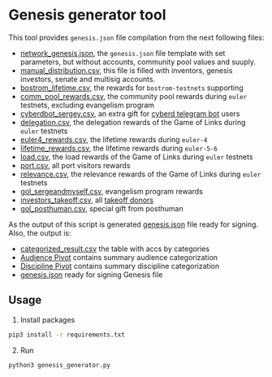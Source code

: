 # Genesis generator tool

This tool provides `genesis.json` file compilation from the next following files:

- [network_genesis.json](../params/network_genesis.json), the `genesis.json` file template with set parameters, but without accounts, community pool values and suuply.
- [manual_distribution.csv](../manual/manual_distribution.csv), this file is filled with inventors, genesis investors, senate and multisig accounts.
- [bostrom_lifetime.csv](../lifetime/heroes_pre_bostrom.csv), the rewards for `bostrom-testnets` supporting
- [comm_pool_rewards.csv](../game_of_links/gol_comm_pool.csv), the community pool rewards during `euler` testnets, excluding evangelism program
- [cyberdbot_sergey.csv](../manual/grants_cyberdbot.csv), an extra gift for [cyberd telegram bot](https://github.com/Snedashkovsky/cyberdBot#data-for-the-bostrom-genesis) users
- [delegation.csv](../game_of_links/gol_delegation.csv), the delegation rewards of the Game of Links during `euler` testnets
- [euler4_rewards.csv](../game_of_links/heroes_euler4.csv), the lifetime rewards during `euler-4`
- [lifetime_rewards.csv](../game_of_links/gol_lifetime.csv), the lifetime rewards during `euler-5-6`
- [load.csv](../game_of_links/gol_load.csv), the load rewards of the Game of Links during `euler` testnets
- [port.csv](../eth_fundraiser/investors_port.csv), all port visitors rewards
- [relevance.csv](../game_of_links/gol_relevance.csv), the relevance rewards of the Game of Links during `euler` testnets
- [gol_sergeandmyself.csv](../game_of_links/gol_sergeandmyself.csv), evangelism program rewards
- [investors_takeoff.csv](../atom_fundraiser/investors_takeoff.csv), all [takeoff donors](../atom_fundraiser/README.md)
- [gol_posthuman.csv](../game_of_links/gol_posthuman.csv), special gift from posthuman

As the output of this script is generated [genesis.json](../distribution/genesis.json) file ready for signing. Also, the output is:

- [categorized_result.csv](../distribution/categorized_result.csv) the table with accs by categories
- [Audience Pivot](../distribution/audience_pivot.csv) contains summary audience categorization
- [Discipline Pivot](../distribution/discipline_pivot.csv) contains summary discipline categorization
- [genesis.json](../distribution/genesis.json) ready for signing Genesis file

## Usage

1. Install packages

```bash
pip3 install -r requirements.txt
```

2. Run

```bash
python3 genesis_generator.py
```
